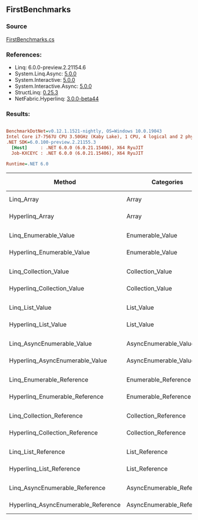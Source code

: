 ﻿## FirstBenchmarks

### Source
[FirstBenchmarks.cs](../NetFabric.Hyperlinq.Benchmarks/Benchmarks/FirstBenchmarks.cs)

### References:
- Linq: 6.0.0-preview.2.21154.6
- System.Linq.Async: [5.0.0](https://www.nuget.org/packages/System.Linq.Async/5.0.0)
- System.Interactive: [5.0.0](https://www.nuget.org/packages/System.Interactive/5.0.0)
- System.Interactive.Async: [5.0.0](https://www.nuget.org/packages/System.Interactive.Async/5.0.0)
- StructLinq: [0.25.3](https://www.nuget.org/packages/StructLinq/0.25.3)
- NetFabric.Hyperlinq: [3.0.0-beta44](https://www.nuget.org/packages/NetFabric.Hyperlinq/3.0.0-beta44)

### Results:
``` ini

BenchmarkDotNet=v0.12.1.1521-nightly, OS=Windows 10.0.19043
Intel Core i7-7567U CPU 3.50GHz (Kaby Lake), 1 CPU, 4 logical and 2 physical cores
.NET SDK=6.0.100-preview.2.21155.3
  [Host]     : .NET 6.0.0 (6.0.21.15406), X64 RyuJIT
  Job-KXCEYC : .NET 6.0.0 (6.0.21.15406), X64 RyuJIT

Runtime=.NET 6.0  

```
|                              Method |                Categories | Count |      Mean |    Error |   StdDev | Ratio |  Gen 0 | Gen 1 | Gen 2 | Allocated |
|------------------------------------ |-------------------------- |------ |----------:|---------:|---------:|------:|-------:|------:|------:|----------:|
|                          Linq_Array |                     Array |   100 |  25.26 ns | 0.111 ns | 0.099 ns |  1.00 |      - |     - |     - |         - |
|                     Hyperlinq_Array |                     Array |   100 |  13.27 ns | 0.041 ns | 0.039 ns |  0.53 |      - |     - |     - |         - |
|                                     |                           |       |           |          |          |       |        |       |       |           |
|               Linq_Enumerable_Value |          Enumerable_Value |   100 |  25.15 ns | 0.090 ns | 0.070 ns |  1.00 | 0.0153 |     - |     - |      32 B |
|          Hyperlinq_Enumerable_Value |          Enumerable_Value |   100 |  15.62 ns | 0.043 ns | 0.036 ns |  0.62 |      - |     - |     - |         - |
|                                     |                           |       |           |          |          |       |        |       |       |           |
|               Linq_Collection_Value |          Collection_Value |   100 |  25.78 ns | 0.090 ns | 0.080 ns |  1.00 | 0.0153 |     - |     - |      32 B |
|          Hyperlinq_Collection_Value |          Collection_Value |   100 |  19.20 ns | 0.078 ns | 0.073 ns |  0.75 |      - |     - |     - |         - |
|                                     |                           |       |           |          |          |       |        |       |       |           |
|                     Linq_List_Value |                List_Value |   100 |  13.27 ns | 0.045 ns | 0.035 ns |  1.00 |      - |     - |     - |         - |
|                Hyperlinq_List_Value |                List_Value |   100 |  14.94 ns | 0.056 ns | 0.049 ns |  1.13 |      - |     - |     - |         - |
|                                     |                           |       |           |          |          |       |        |       |       |           |
|          Linq_AsyncEnumerable_Value |     AsyncEnumerable_Value |   100 | 107.07 ns | 0.239 ns | 0.187 ns |  1.00 | 0.0153 |     - |     - |      32 B |
|     Hyperlinq_AsyncEnumerable_Value |     AsyncEnumerable_Value |   100 |  64.04 ns | 0.376 ns | 0.314 ns |  0.60 |      - |     - |     - |         - |
|                                     |                           |       |           |          |          |       |        |       |       |           |
|           Linq_Enumerable_Reference |      Enumerable_Reference |   100 |  25.56 ns | 0.119 ns | 0.100 ns |  1.00 | 0.0153 |     - |     - |      32 B |
|      Hyperlinq_Enumerable_Reference |      Enumerable_Reference |   100 |  40.37 ns | 0.294 ns | 0.261 ns |  1.58 | 0.0153 |     - |     - |      32 B |
|                                     |                           |       |           |          |          |       |        |       |       |           |
|           Linq_Collection_Reference |      Collection_Reference |   100 |  25.78 ns | 0.260 ns | 0.203 ns |  1.00 | 0.0153 |     - |     - |      32 B |
|      Hyperlinq_Collection_Reference |      Collection_Reference |   100 |  19.42 ns | 0.058 ns | 0.051 ns |  0.75 | 0.0153 |     - |     - |      32 B |
|                                     |                           |       |           |          |          |       |        |       |       |           |
|                 Linq_List_Reference |            List_Reference |   100 |  13.51 ns | 0.225 ns | 0.188 ns |  1.00 |      - |     - |     - |         - |
|            Hyperlinq_List_Reference |            List_Reference |   100 |  14.68 ns | 0.035 ns | 0.031 ns |  1.09 |      - |     - |     - |         - |
|                                     |                           |       |           |          |          |       |        |       |       |           |
|      Linq_AsyncEnumerable_Reference | AsyncEnumerable_Reference |   100 | 105.10 ns | 0.225 ns | 0.210 ns |  1.00 | 0.0153 |     - |     - |      32 B |
| Hyperlinq_AsyncEnumerable_Reference | AsyncEnumerable_Reference |   100 |  71.06 ns | 0.539 ns | 0.504 ns |  0.68 | 0.0153 |     - |     - |      32 B |
